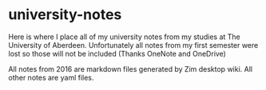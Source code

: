 # university-notes

Here is where I place all of my university notes from my studies at The University of Aberdeen. 
Unfortunately all notes from my first semester were lost so those will not be included (Thanks OneNote and OneDrive)

All notes from 2016 are markdown files generated by Zim desktop wiki.
All other notes are yaml files.
